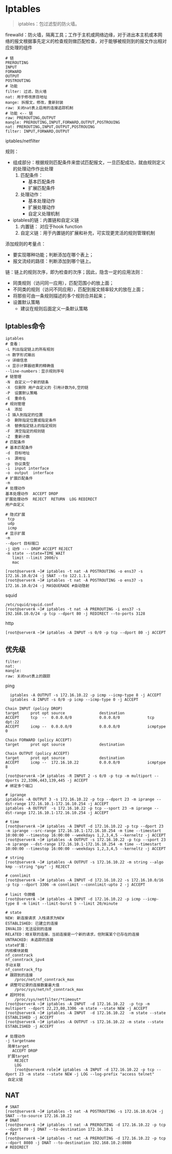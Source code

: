 # Iptables

> iptables：包过滤型的防火墙。

firewalld：防火墙，隔离工具；工作于主机或网络边缘，对于进出本主机或本网络的报文根据事先定义的检查规则做匹配检查，对于能够被规则到的报文作出相对应处理的组件

```shell
# 链
PREROUTING
INPUT
FORWARD
OUTPUT
POSTROUTING
# 功能
filter: 过滤，防火墙
nat: 用于修改原目地址
mange: 拆报文，修改，重新封装
raw: 关闭nat表上启用的连接追踪机制
# 功能 <-- 链
raw: PREROUTING,OUTPUT
mangle: PREROUTING,INPUT,FORWARD,OUTPUT,POSTROUING
nat: PREROUTING,INPUT,OUTPUT,POSTROUING
filter: INPUT,FORWARD,OUTPUT
```

iptables/netfilter

规则：

- 组成部分：根据规则匹配条件来尝试匹配报文，一旦匹配成功，就由规则定义的处理动作作出处理
  1. 匹配条件：
     - 基本匹配条件
     - 扩展匹配条件
  2. 处理动作：
     - 基本处理动作
     - 扩展处理动作
     - 自定义处理机制
- iptables的链：内置链和自定义链
  1. 内置链： 对应于hook function
  2. 自定义链：用于内置链的扩展和补充，可实现更灵活的规则管理机制

添加规则的考量点：

- 要实现哪种功能；判断添加在哪个表上；
- 报文流经的路径：判断添加到哪个链上。

链：链上的规则次序，即为检查的次序；因此，隐含一定的应用法则：

- 同类规则（访问同一应用），匹配范围小的放上面；
- 不同类的规则（访问不同应用），匹配到报文频率较大的放在上面；
- 将那些可由一条规则描述的多个规则合并起来；
- 设置默认策略
  - 建议在规则后面定义一条默认策略

## Iptables命令

```shell
iptables 
# 查看：
-L 列出指定链上的所有规则
-n 数字形式输出
-v 详细信息
-x 显示计算器结果的精确值
--line-numbers：显示规则序号
# 链管理
-N	自定义一个新的链条
-X	仅删除 用户自定义的 引用计数为0,空的链
-P	设置默认策略
-E	重命名
# 规则管理
-A	添加
-I 插入到指定的位置
-D 	删除指定位置或指定条件
-R	替换指定链上的指定规则
-F	清空指定的规则链
-Z	重新计数
# 匹配条件
# 基本匹配条件
-d	目标地址
-s	源地址
-p	协议类型
-i	input interface
-o	output	interface
# 扩展匹配条件
-m
# 处理动作
基本处理动作	ACCEPT DROP
扩展处理动作	REJECT	RETURN	LOG	REDIRECT
用户自定义

# 隐式扩展
 tcp
 udp
 icmp
# 显示扩展
-m 
--dport 目标端口
-j 动作 --- DROP ACCEPT REJECT
-m state --state=TIME_WAIT
   limit --limit 2000/s
   mac  
```

```shell
[root@serverA ~]# iptables -t nat -A POSTROUTING -o ens37 -s 172.16.10.0/24 -j SNAT --to 122.1.1.1
[root@serverA ~]# iptables -t nat -A POSTROUTING -o ens37 -s 172.16.10.0/24 -j MASQUERADE #自动隐射
```

squid

```shell
/etc/squid/squid.conf
[root@serverA ~]# iptables -t nat -A PREROUTING -i ens37 -s 192.168.10.0/24 -p tcp --dport 80 -j REDIRECT --to-ports 3128

```

http

```shell
[root@serverA ~]# iptables -A INPUT -s 0/0 -p tcp --dport 80 -j ACCEPT 
```



## 优先级

```shell
filter:
nat: 
mangle:
raw: 关闭nat表上的跟踪
```

ping

```shell
  iptables -A OUTPUT -s 172.16.10.22 -p icmp --icmp-type 8 -j ACCEPT 
  iptables -A INPUT -s 0/0 -p icmp --icmp-type 0 -j ACCEPT 

Chain INPUT (policy DROP)
target     prot opt source               destination         
ACCEPT     tcp  --  0.0.0.0/0            0.0.0.0/0            tcp dpt:22
ACCEPT     icmp --  0.0.0.0/0            0.0.0.0/0            icmptype 0

Chain FORWARD (policy ACCEPT)
target     prot opt source               destination         

Chain OUTPUT (policy ACCEPT)
target     prot opt source               destination         
ACCEPT     icmp --  172.16.10.22         0.0.0.0/0            icmptype 8
```

```shell
[root@serverA ~]# iptables -R INPUT 2 -s 0/0 -p tcp -m multiport --dports 22,3306,443,139,445 -j ACCEPT 
# 绑定多个端口
```

```shell
# iprange 
iptables -A OUTPUT 3 -s 172.16.10.22 -p tcp --dport 23 -m iprange --dst-range 172.16.10.1-172.16.10.254 -j ACCEPT 
iptables -A OUTPUT  -s 172.16.10.22 -p tcp --sport 23 -m iprange --dst-range 172.16.10.1-172.16.10.254 -j ACCEPT 
```

```shell
# time
[root@serverA ~]# iptables -A INPUT -d 172.16.10.22 -p tcp --dport 23 -m iprange --src-range 172.16.10.1-172.16.10.254 -m time --timestart 10:00:00 --timestop 16:00:00 --weekdays 1,2,3,4,5 --kerneltz -j ACCEPT 
[root@serverA ~]# iptables -A OUTPUT -s 172.16.10.22 -p tcp --sport 23 -m iprange --dst-range 172.16.10.1-172.16.10.254 -m time --timestart 10:00:00 --timestop 16:00:00 --weekdays 1,2,3,4,5 --kerneltz -j ACCEPT 
```

```shell
# string
[root@serverA ~]# iptables -A OUTPUT -s 172.16.10.22 -m string --algo kmp --string "gay" -j REJECT 
```

```shell
# connlimit
[root@serverA ~]# iptables -A INPUT -d 172.16.10.22 -s 172.16.10.0/16 -p tcp --dport 3306 -m connlimit --connlimit-upto 2 -j ACCEPT
```

```shell
# limit 令牌桶
[root@serverA ~]# iptables -A INPUT -d 172.16.10.22 -p icmp --icmp-type 8 -m limit --limit-burst 5 --limit 20/minute
```

```shell
# state
NEW: 新连接请求 入栈请求为NEW
ESTABLISHED: 已建立的连接
INVALID：无法设别的连接
RELATED：相关联的连接，当前连接是一个新的请求，但附属某个已存在的连接
UNTRACKED: 未追踪的连接
state扩展：
内核模块装载
nf_conntrack
nf_conntrack_ipv4
手动关联
nf_conntrack_ftp
# 跟踪到的连接
	/proc/net/nf_conntrack_max
# 调整可记录的连接数量最大值
	/proc/sys/net/nf_conntrack_max
# 超时时长
	/proc/sys/netfilter/*timeout*
[root@serverA ~]# iptables -A INPUT  -d 172.16.10.22  -p tcp -m  multiport --dport 22,23,80,3306 -m state --state NEW -j ACCEPT  
[root@serverA ~]# iptables -A INPUT  -d 172.16.10.22  -m state --state ESTABLISHED -j ACCEPT 
[root@serverA ~]# iptables -A OUTPUT -s 172.16.10.22 -m state --state ESTABLISHED -j ACCEPT 
```

```shell
# 处理动作
-j targetname
 简单target
   ACCEPT DROP
 扩展target
 	REJECT
 	LOG
 	[root@serverA role]# iptables -A INPUT -d 172.16.10.22 -p tcp --dport 23 -m state --state NEW -j LOG --log-prefix "access telnet"
 自定义链
```

## NAT

```shell
# SNAT
[root@serverA ~]# iptables -t nat -A POSTROUTING -s 172.16.10.0/24 -j SNAT --to-source 172.16.10.22
# DNAT
[root@serverA ~]# iptables -t nat -A PREROUTING -d 172.16.10.22 -p tcp --dport 80 -j DNAT --to-destination 172.16.10.1
# PAT
[root@serverA ~]# iptables -t nat -A PREROUTING -d 172.16.10.22 -p tcp --dport 8080 -j DNAT --to-destination 192.168.10.2:8080
# REDIRECT
```

